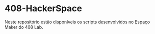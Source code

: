 # 408-HackerSpace

Neste repositório estão disponíveis os scripts desenvolvidos no Espaço Maker do 408 Lab.

